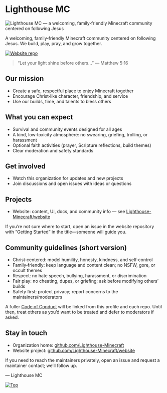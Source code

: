 # Lighthouse MC

![Lighthouse MC — a welcoming, family‑friendly Minecraft community centered on following Jesus](./banner.svg)

A welcoming, family‑friendly Minecraft community centered on following Jesus. We build, play, pray, and grow together.

[![Website repo](https://img.shields.io/badge/Website-repo-2F80ED?logo=github&logoColor=white)](https://github.com/Lighthouse-Minecraft/website)

> “Let your light shine before others…” — Matthew 5:16

## Our mission

- Create a safe, respectful place to enjoy Minecraft together
- Encourage Christ‑like character, friendship, and service
- Use our builds, time, and talents to bless others

## What you can expect

- Survival and community events designed for all ages
- A kind, low‑toxicity atmosphere: no swearing, griefing, trolling, or harassment
- Optional faith activities (prayer, Scripture reflections, build themes)
- Clear moderation and safety standards

## Get involved

- Watch this organization for updates and new projects
- Join discussions and open issues with ideas or questions
<!-- - Contribute to our public repositories (docs, code, artwork, builds)
- Invite friends who value a wholesome Minecraft experience -->

## Projects

- Website: content, UI, docs, and community info — see [Lighthouse-Minecraft/website](https://github.com/Lighthouse-Minecraft/website)

If you’re not sure where to start, open an issue in the website repository with “Getting Started” in the title—someone will guide you.

## Community guidelines (short version)

- Christ‑centered: model humility, honesty, kindness, and self‑control
- Family‑friendly: keep language and content clean; no NSFW, gore, or occult themes
- Respect: no hate speech, bullying, harassment, or discrimination
- Fair play: no cheating, dupes, or griefing; ask before modifying others’ builds
- Safety first: protect privacy; report concerns to the maintainers/moderators

A fuller [Code of Conduct](/CODE_OF_CONDUCT.md) will be linked from this profile and each repo. Until then, treat others as you’d want to be treated and defer to moderators if asked.

<!-- ## Contributing

We welcome contributions of many kinds:

- Content: copy, guides, tutorials, screenshots, artwork
- Code: website features, automation, tooling, plugins/datapacks (where applicable)
- Builds: spawn areas, community projects, redstone and farms that respect server health
- Operations: docs, issue triage, moderation, testing

General flow:

1) Check open issues or create one to discuss your idea
2) Fork and create a feature branch
3) Submit a concise pull request that links the issue and explains the change

Note: Licensing may differ by repository; please review the LICENSE file in each project.

## FAQ

- Do I have to be Christian to join?
  - Everyone is welcome. Please respect our values and guidelines.
- Is Lighthouse MC affiliated with a specific church or denomination?
  - No. We’re a Christ‑following, interdenominational community.
- Where are announcements made?
  - On the website repository (issues/discussions) and the org profile. We’ll add additional channels as they are established. -->

## Stay in touch

- Organization home: [github.com/Lighthouse-Minecraft](https://github.com/Lighthouse-Minecraft)
- Website project: [github.com/Lighthouse-Minecraft/website](https://github.com/Lighthouse-Minecraft/website)

If you need to reach the maintainers privately, open an issue and request a maintainer contact; we’ll follow up.

— Lighthouse MC

[![Top](https://img.shields.io/badge/Top-181717?logo=github&logoColor=white&style=plastic)](#lighthouse-mc)
